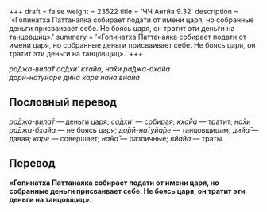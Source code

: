 +++
draft = false
weight = 23522
title = 'ЧЧ Антйа 9.32'
description = '«Гопинатха Паттанаяка собирает подати от имени царя, но собранные деньги присваивает себе. Не боясь царя, он тратит эти деньги на танцовщиц».'
summary = '«Гопинатха Паттанаяка собирает подати от имени царя, но собранные деньги присваивает себе. Не боясь царя, он тратит эти деньги на танцовщиц».'
+++

_ра̄джа-вила̄т са̄дхи’ кха̄йа, на̄хи ра̄джа-бхайа  
да̄рӣ-на̄т̣уйа̄ре дийа̄ каре на̄на̄ вйайа_

## Пословный перевод

_ра̄джа_\-_вила̄т_ — деньги царя; _са̄дхи’_ — собирая; _кха̄йа_ — тратит; _на̄хи_ _ра̄джа_\-_бхайа_ — не боясь царя; _да̄рӣ_\-_на̄т̣уйа̄ре_ — танцовщицам; _дийа̄_ — давая; _каре_ — совершает; _на̄на̄_ — различные; _вйайа_ — траты.

## Перевод

**«Гопинатха Паттанаяка собирает подати от имени царя, но собранные деньги присваивает себе. Не боясь царя, он тратит эти деньги на танцовщиц».**
